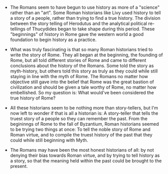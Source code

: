 - The Romans seem to have begun to use history as more of a "science" rather than an "art". Some Roman historians like Livy used history to tell a story of a people, rather than trying to find a true history. The division between the story telling of Herodutus and the analytical political re-tellings of Thucydides began to take shape during this period. These "beginnings" of history in Rome gave the western world a good foundation to begin history as a practice. 

- What was truly fascinating is that so many Roman historians tried to write the story of Rome. They all began at the beginning, the founding of Rome, but all told different stories of Rome and came to different conclusions about the history of the Romans. Some told the story as myth-history, but others told this story as truly as they could while still staying in line with the myth of Rome.  The Romans no matter how objective still gave into the belief that Rome was the great bastion of civilization and should be given a tale worthy of Rome, no matter how embellished. So my question is: What would've been considered the true history of Rome?
 
 - All these historians seem to be nothing more than story-tellers, but I'm now left to wonder if that is all a historian is: A story-teller that tells the truest story of a people so they can remember the past. From the begininngs of Rome to the fall of Byzantium, Roman historians seemed to be trying two things at once: To tell the noble story of Rome and Roman virtue, and to compile the truest history of the past that they could while still beginning with Myth.
 
 - The Romans may have been the most honest historians of all: by not denying their bias towards Roman virtue, and by trying to tell history as a story, so that the meaning held within the past could be brought to the present. 

